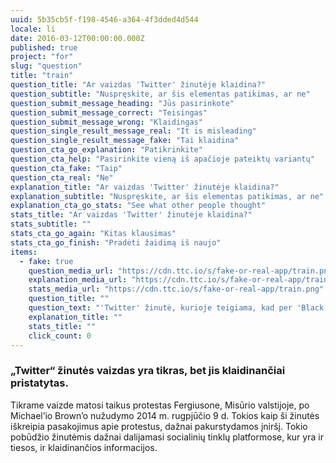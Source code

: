```yaml
---
uuid: 5b35cb5f-f198-4546-a364-4f3dded4d544
locale: li
date: 2016-03-12T00:00:00.000Z
published: true
project: "for"
slug: "question"
title: "train"
question_title: "Ar vaizdas 'Twitter' žinutėje klaidina?"
question_subtitle: "Nuspręskite, ar šis elementas patikimas, ar ne"
question_submit_message_heading: "Jūs pasirinkote"
question_submit_message_correct: "Teisingas"
question_submit_message_wrong: "Klaidingas"
question_single_result_message_real: "It is misleading"
question_single_result_message_fake: "Tai klaidina"
question_cta_go_explanation: "Patikrinkite"
question_cta_help: "Pasirinkite vieną iš apačioje pateiktų variantų"
question_cta_fake: "Taip"
question_cta_real: "Ne"
explanation_title: "Ar vaizdas 'Twitter' žinutėje klaidina?"
explanation_subtitle: "Nuspręskite, ar šis elementas patikimas, ar ne"
explanation_cta_go_stats: "See what other people thought"
stats_title: "Ar vaizdas 'Twitter' žinutėje klaidina?"
stats_subtitle: ""
stats_cta_go_again: "Kitas klausimas"
stats_cta_go_finish: "Pradėti žaidimą iš naujo"
items:
  - fake: true
    question_media_url: "https://cdn.ttc.io/s/fake-or-real-app/train.png"
    explanation_media_url: "https://cdn.ttc.io/s/fake-or-real-app/train.png"
    stats_media_url: "https://cdn.ttc.io/s/fake-or-real-app/train.png"
    question_title: ""
    question_text: "'Twitter' žinutė, kurioje teigiama, kad per 'Black Lives Matter' protestus Mineapolyje buvo pavogtas prekybos centro traukinukas."
    explanation_title: ""
    stats_title: ""
    click_count: 0
---
```

### „Twitter“ žinutės vaizdas yra tikras, bet jis klaidinančiai pristatytas.

Tikrame vaizde matosi taikus protestas Fergiusone, Misūrio valstijoje, po Michael’io Brown’o nužudymo 2014 m. rugpjūčio 9 d. Tokios kaip ši žinutės iškreipia pasakojimus apie protestus, dažnai pakurstydamos įniršį. Tokio pobūdžio žinutėmis dažnai dalijamasi socialinių tinklų platformose, kur yra ir tiesos, ir klaidinančios informacijos.
